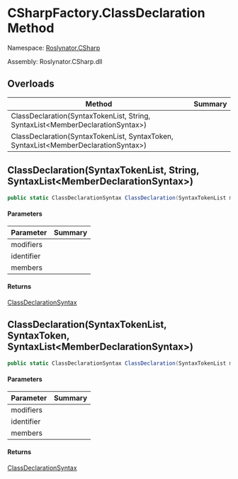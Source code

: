 # CSharpFactory\.ClassDeclaration Method

Namespace: [Roslynator.CSharp](../../README.md)

Assembly: Roslynator\.CSharp\.dll

## Overloads

| Method | Summary |
| ------ | ------- |
| ClassDeclaration\(SyntaxTokenList, String, SyntaxList\<MemberDeclarationSyntax>\) | |
| ClassDeclaration\(SyntaxTokenList, SyntaxToken, SyntaxList\<MemberDeclarationSyntax>\) | |

## ClassDeclaration\(SyntaxTokenList, String, SyntaxList\<MemberDeclarationSyntax>\)

```csharp
public static ClassDeclarationSyntax ClassDeclaration(SyntaxTokenList modifiers, string identifier, SyntaxList<MemberDeclarationSyntax> members = default(SyntaxList<MemberDeclarationSyntax>))
```

#### Parameters

| Parameter | Summary |
| --------- | ------- |
| modifiers | |
| identifier | |
| members | |

#### Returns

[ClassDeclarationSyntax](https://docs.microsoft.com/en-us/dotnet/api/microsoft.codeanalysis.csharp.syntax.classdeclarationsyntax)


## ClassDeclaration\(SyntaxTokenList, SyntaxToken, SyntaxList\<MemberDeclarationSyntax>\)

```csharp
public static ClassDeclarationSyntax ClassDeclaration(SyntaxTokenList modifiers, SyntaxToken identifier, SyntaxList<MemberDeclarationSyntax> members = default(SyntaxList<MemberDeclarationSyntax>))
```

#### Parameters

| Parameter | Summary |
| --------- | ------- |
| modifiers | |
| identifier | |
| members | |

#### Returns

[ClassDeclarationSyntax](https://docs.microsoft.com/en-us/dotnet/api/microsoft.codeanalysis.csharp.syntax.classdeclarationsyntax)



